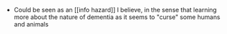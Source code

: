 - Could be seen as an [[info hazard]] I believe, in the sense that learning more about the nature of dementia as it seems to "curse" some humans and animals